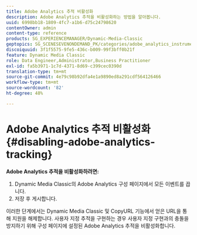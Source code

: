 ```yaml
---
title: Adobe Analytics 추적 비활성화
description: Adobe Analytics 추적을 비활성화하는 방법을 알아봅니다.
uuid: 6998bb18-1809-4fc7-a1b6-d75c24798620
contentOwner: admin
content-type: reference
products: SG_EXPERIENCEMANAGER/Dynamic-Media-Classic
geptopics: SG_SCENESEVENONDEMAND_PK/categories/adobe_analytics_instrumentation_kit
discoiquuid: 3f1f5575-9fe5-436c-b009-99f3bff0b21f
feature: Dynamic Media Classic
role: Data Engineer,Administrator,Business Practitioner
exl-id: fa5b3971-1c7d-4371-8d69-c399cec0390d
translation-type: tm+mt
source-git-commit: 4e79c98b92dfa4e1a9890ed8a291cdf564126466
workflow-type: tm+mt
source-wordcount: '82'
ht-degree: 48%

---
```


# Adobe Analytics 추적 비활성화{#disabling-adobe-analytics-tracking}

**Adobe Analytics 추적을 비활성화하려면:**

1. Dynamic Media Classic의 Adobe Analytics 구성 페이지에서 모든 이벤트를 끕니다.
1. 저장 후 게시합니다.

이러한 단계에서는 Dynamic Media Classic 및 CopyURL 기능에서 얻은 URL을 통해 지원을 해제합니다. 사용자 지정 추적을 구현하는 경우 사용자 지정 구현과의 충돌을 방지하기 위해 구성 페이지에 설정된 Adobe Analytics 추적을 비활성화합니다.
